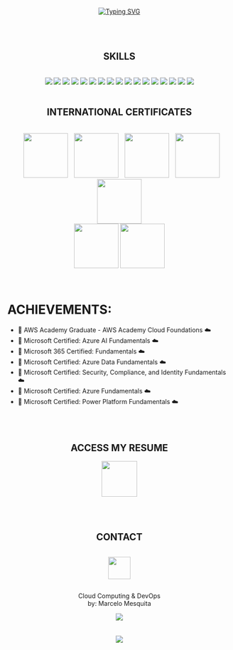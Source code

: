 <br><br><br>
<div align="center">
   <a href="https://git.io/typing-svg"><img src="https://readme-typing-svg.herokuapp.com?font=Fira+Code&pause=1000&random=false&width=300&lines=Welcome;Looking+for+something+new%3F;I+can+help+you+%3F;Analyze+well;Let's+start+the+Projects!" alt="Typing SVG" /></a>
</div>
<br><br><br>

<div align="center">
    <h2>SKILLS</h2><br>
    <div>
        <img src="https://skillicons.dev/icons?i=azure">
        <img src="https://skillicons.dev/icons?i=docker">
        <img src="https://skillicons.dev/icons?i=github">
        <img src="https://skillicons.dev/icons?i=kali">
        <img src="https://skillicons.dev/icons?i=linux">
        <img src="https://skillicons.dev/icons?i=postman">
        <img src="https://skillicons.dev/icons?i=powershell">
        <img src="https://skillicons.dev/icons?i=py">
        <img src="https://skillicons.dev/icons?i=terraform">
        <img src="https://skillicons.dev/icons?i=ubuntu">
        <img src="https://skillicons.dev/icons?i=vscode">
        <img src="https://skillicons.dev/icons?i=windows">
        <img src="https://skillicons.dev/icons?i=git">
        <img src="https://skillicons.dev/icons?i=nginx">
        <img src="https://skillicons.dev/icons?i=flask">
        <img src="https://skillicons.dev/icons?i=python">
        <img src="https://skillicons.dev/icons?i=ansible">
        <div align="center">
        </div>
    </div>
    <br>
    <div align="center">
        <h2>INTERNATIONAL CERTIFICATES</h2><br>
        <img src="https://images.credly.com/size/680x680/images/73e4a58b-a8ef-41a3-a7db-9183dd269882/image.png" width="100" hspace="10">
        <img src="https://images.credly.com/size/680x680/images/4136ced8-75d5-4afb-8677-40b6236e2672/azure-ai-fundamentals-600x600.png" width="100">
        <img src="https://images.credly.com/size/680x680/images/0c6d9839-f468-4adc-987d-5cfae4a9ee67/image.png" width="100" hspace="10">
        <img src="https://images.credly.com/size/680x680/images/70eb1e3f-d4de-4377-a062-b20fb29594ea/azure-data-fundamentals-600x600.png" width="100">
       <img src="https://images.credly.com/size/680x680/images/fc1352af-87fa-4947-ba54-398a0e63322e/security-compliance-and-identity-fundamentals-600x600.png" width="100">
       <div align="center">
          <img src="https://images.credly.com/size/680x680/images/be8fcaeb-c769-4858-b567-ffaaa73ce8cf/image.png" width="100">
          <img src="https://images.credly.com/size/680x680/images/2a6251f2-737b-4bf6-9190-d77570cc76fc/CERT-Fundamentals-Power-Platform.png" width="100">
       </div>
    </div>
</div>
<br><br>

# ACHIEVEMENTS:
* 🥇 AWS Academy Graduate - AWS Academy Cloud Foundations :cloud:
* 🏅 Microsoft Certified: Azure AI Fundamentals :cloud: 
* 🏅 Microsoft 365 Certified: Fundamentals :cloud: 
* 🏅 Microsoft Certified: Azure Data Fundamentals :cloud:
* 🏅 Microsoft Certified: Security, Compliance, and Identity Fundamentals :cloud:
* 🏅 Microsoft Certified: Azure Fundamentals :cloud:
* 🏅 Microsoft Certified: Power Platform Fundamentals :cloud:

<br><br>

<div align="center">
<h2>ACCESS MY RESUME</h2>
<a href="https://drive.google.com/file/d/18iOZrBWp8H_-fNQM22fds1BNo3Mly54c/view"><img src="https://cdn-icons-png.flaticon.com/512/6614/6614677.png" width="80"></a>
</div>

<br><br>
<div align="center">
    <h2>CONTACT</h2>
    <p align="center">
    <a href="https://www.linkedin.com/in/marcelo-mesquita-941843267/"><img src="https://skillicons.dev/icons?i=linkedin" width="50" hspace="0" vspace="15"></a>
    </p>
    <p align="center">
    Cloud Computing & DevOps <br>
    by: Marcelo Mesquita
    </p>
</div>



<div align="center">
<img src="https://github-readme-streak-stats.herokuapp.com/?user=euumarcel0&theme=dark"> <br><br><br>
<img src="https://komarev.com/ghpvc/?username=euumarcel0">
</div>

